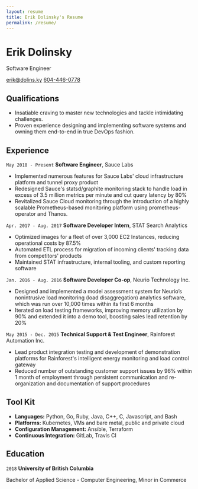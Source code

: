 ```yaml
---
layout: resume
title: Erik Dolinsky's Resume
permalink: /resume/
---
```

# Erik Dolinsky
Software Engineer

<div id="webaddress">
<a href="mailto:erik@dolins.ky">erik@dolins.ky</a>
<a href="tel:6044460778">604-446-0778</a>
</div>

## Qualifications

* Insatiable craving to master new technologies and tackle intimidating
  challenges.
* Proven experience designing and implementing software systems and
  owning them end-to-end in true DevOps fashion.

## Experience

`May 2018 - Present`
__Software Engineer__, Sauce Labs

* Implemented numerous features for Sauce Labs' cloud infrastructure platform
  and tunnel proxy product
* Redesigned Sauce's statsd/graphite monitoring stack to handle load in
  excess of 3.5 million metrics per minute and cut query latency by 80%
* Revitalized Sauce Cloud monitoring through the introduction of a highly scalable
  Prometheus-based monitoring platform using prometheus-operator and Thanos.

`Apr. 2017 - Aug. 2017`
__Software Developer Intern__, STAT Search Analytics

* Optimized images for a fleet of over 3,000 EC2 Instances, reducing
  operational costs by 87.5%
* Automated ETL process for migration of incoming clients' tracking data
  from competitors' products
* Maintained STAT infrastructure, internal tooling, and custom reporting
  software

`Jan. 2016 - Aug. 2016`
__Software Developer Co-op__, Neurio Technology Inc.

* Designed and implemented a model assessment system for Neurio’s nonintrusive
  load monitoring (load disaggregation) analytics software, which was run over
  10,000 times within its first 6 months
* Iterated on load testing frameworks, improving memory utilization by 90%
  and extended it into a demo tool, boosting sales lead retention by 20%

`May 2015 - Dec. 2015`
__Technical Support & Test Engineer__, Rainforest Automation Inc.

* Lead product integration testing and development of demonstration platforms
  for Rainforest's intelligent energy monitoring and load control gateway
* Reduced number of outstanding customer support issues by 96% within 1 month
  of employment through persistent communication and re-organization and
  documentation of support procedures

## Tool Kit

* __Languages:__ Python, Go, Ruby, Java, C++, C, Javascript, and Bash
* __Platforms:__ Kubernetes, VMs and bare metal, public and private
  cloud
* __Configuration Management:__ Ansible, Terraform
* __Continuous Integration:__ GitLab, Travis CI

## Education

`2018`
__University of British Columbia__

Bachelor of Applied Science - Computer Engineering, Minor in Commerce
